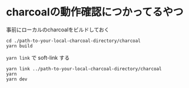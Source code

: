 # charcoalの動作確認につかってるやつ

事前にローカルのcharcoalをビルドしておく

```
cd ./path-to-your-local-charcoal-directory/charcoal
yarn build
```

`yarn link` で soft-link する

```
yarn link ../path-to-your-local-charcoal-directory/charcoal
yarn
yarn dev
```
